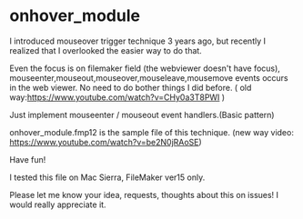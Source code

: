 # onhover_module

I introduced mouseover trigger technique 3 years ago, but recently I realized that I overlooked the easier way to do that.
 
Even the focus is on filemaker field (the webviewer doesn't have focus),
mouseenter,mouseout,mouseover,mouseleave,mousemove events occurs in the web viewer.
No need to do bother things I did before.
( old way:https://www.youtube.com/watch?v=CHy0a3T8PWI )

Just implement mouseenter / mouseout event handlers.(Basic pattern)

onhover_module.fmp12 is the sample file of this technique.
(new way video: https://www.youtube.com/watch?v=be2N0jRAoSE)

Have fun!

I tested this file on Mac Sierra, FileMaker ver15 only.

Please let me know your idea, requests, thoughts about this on issues!
I would really appreciate it.
